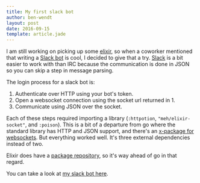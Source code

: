 ```yaml
---
title: My first slack bot
author: ben-wendt
layout: post
date: 2016-09-15
template: article.jade
---
```


I am still working on picking up some [elixir](http://elixir-lang.org/), so when a coworker mentioned
that writing a [Slack bot](https://api.slack.com/bot-users) is cool, I decided to give that a try.
[Slack](https://slack.com/) is a bit easier to work with than IRC because the communication is done in
JSON so you can skip a step in message parsing.

<span class="more"></span>

The login process for a slack bot is:

1. Authenticate over HTTP using your bot's token.
2. Open a websocket connection using the socket url returned in 1.
3. Communicate using JSON over the socket.

Each of these steps required importing a library (`:httpotion`, `"meh/elixir-socket"`, and `:poison`).
This is a bit of a departure from go where the standard library has HTTP and JSON support, and
there's an [x-package for websockets](https://godoc.org/golang.org/x/net/websocket). But everything
worked well. It's three external dependencies instead of two.

Elixir does have a [package repository](https://hex.pm/), so it's way ahead of go in that regard.

You can take a look at [my slack bot here](https://github.com/rbwendt/elixir-slack-bot).

